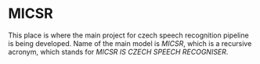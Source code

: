 # MICSR 

This place is where the main project for czech speech recognition pipeline is being developed. Name of the main model is *MICSR*, which is a recursive acronym, which stands for *MICSR IS CZECH SPEECH RECOGNISER*.

